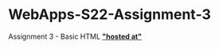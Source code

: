 # WebApps-S22-Assignment-3
Assignment 3 - Basic HTML
**["hosted at"]( https://44-563-web-apps-s22.github.io/webapps-s22-assignment-3-AkankshaReddy12/)**
